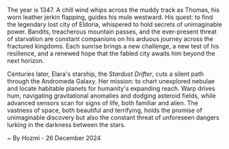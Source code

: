 
The year is 1347.  A chill wind whips across the muddy track as Thomas, his worn leather jerkin flapping, guides his mule westward.  His quest: to find the legendary lost city of Eldoria, whispered to hold secrets of unimaginable power. Bandits, treacherous mountain passes, and the ever-present threat of starvation are constant companions on his arduous journey across the fractured kingdoms.  Each sunrise brings a new challenge, a new test of his resilience, and a renewed hope that the fabled city awaits him beyond the next horizon.

Centuries later, Elara's starship, the *Stardust Drifter*, cuts a silent path through the Andromeda Galaxy.  Her mission: to chart unexplored nebulae and locate habitable planets for humanity's expanding reach.  Warp drives hum, navigating gravitational anomalies and dodging asteroid fields, while advanced sensors scan for signs of life, both familiar and alien.  The vastness of space, both beautiful and terrifying, holds the promise of unimaginable discovery but also the constant threat of unforeseen dangers lurking in the darkness between the stars.

~ By Hozmi - 26 December 2024
